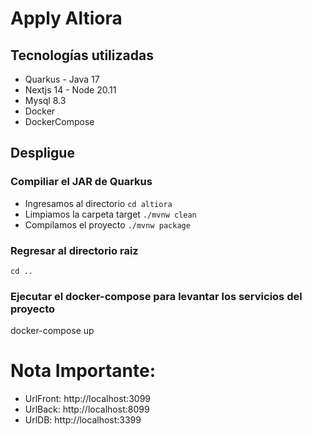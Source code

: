 # Apply Altiora

## Tecnologías utilizadas

- Quarkus - Java 17
- Nextjs 14 - Node 20.11
- Mysql 8.3
- Docker
- DockerCompose

## Despligue

### Compiliar el JAR de Quarkus

- Ingresamos al directorio
```cd altiora```
- Limpiamos la carpeta target
```./mvnw clean```
- Compilamos el proyecto
```./mvnw package```


### Regresar al directorio raiz

```cd ..```

### Ejecutar el docker-compose para levantar los servicios del proyecto
docker-compose up

# Nota Importante:
- UrlFront: http://localhost:3099
- UrlBack: http://localhost:8099
- UrlDB: http://localhost:3399




